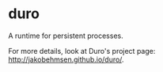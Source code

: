 duro
====

A runtime for persistent processes.

For more details, look at Duro's project page: http://jakobehmsen.github.io/duro/.
